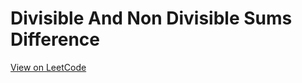 # Divisible And Non Divisible Sums Difference
[View on LeetCode](https://leetcode.com/problems/divisible-and-non-divisible-sums-difference/)

